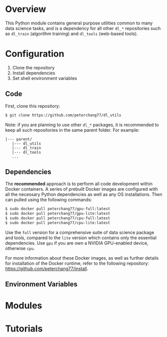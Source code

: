 # Overview

This Python module contains general purpose utilities common to many data science tasks, and is a dependency for all other `dl_*` repositories such as `dl_train` (algorithm training) and `dl_tools` (web-based tools). 

# Configuration

1. Clone the repository 
2. Install dependencies
3. Set shell environment variables 

## Code 

First, clone this repository:

```bash
$ git clone https://github.com/peterchang77/dl_utils
``` 

Note: if you are planning to use other `dl_*` packages, it is recommended to keep all such repositories in the same parent folder. For example:

```
|--- parent/
   |--- dl_utils
   |--- dl_train
   |--- dl_tools
   ...

```

## Dependencies

The **recommended** approach is to perform all code development within Docker containers. A series of prebuilt Docker images are configured with all the necessary Python dependencies as well as any OS installations. Then can pulled using the following commands:

```bash
$ sudo docker pull peterchang77/gpu-full:latest
$ sudo docker pull peterchang77/gpu-lite:latest
$ sudo docker pull peterchang77/cpu-full:latest
$ sudo docker pull peterchang77/cpu-lite:latest
```

Use the `full` version for a comprehensive suite of data science package and tools, compared to the `lite` version which contains only the essential dependencies. Use `gpu` if you are own a NVIDIA GPU-enabled device, otherwise `cpu`. 

For more information about these Docker images, as well as further details for installation of the Docker runtime, refer to the following repository: https://github.com/peterchang77/install.

## Environment Variables

# Modules

# Tutorials
